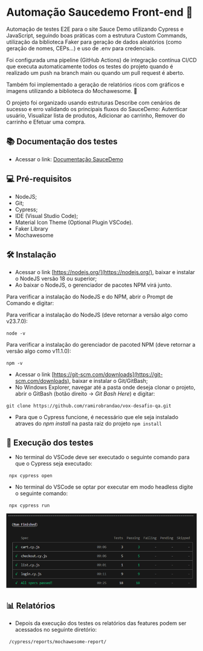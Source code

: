 # Automação Saucedemo Front-end 🤖

Automação de testes E2E para o site Sauce Demo utilizando Cypress e JavaScript, seguindo boas práticas com a estrutura Custom Commands, utilização da biblioteca Faker para geração de dados aleatórios (como geração de nomes, CEPs...) e uso de .env para credenciais.

Foi configurada uma pipeline (GitHub Actions) de integração contínua CI/CD que executa automaticamente todos os testes do projeto quando é realizado um push na branch main ou quando um pull request é aberto.

Também foi implementado a geração de relatórios ricos com gráficos e imagens utilizando a biblioteca do Mochawesome. 🚀

O projeto foi organizado usando estruturas Describe com cenários de sucesso e erro validando os principais fluxos do SauceDemo: Autenticar usuário, Visualizar lista de produtos, Adicionar ao carrinho, Remover do carrinho e Efetuar uma compra.

## 📚 Documentação dos testes

- Acessar o link: [Documentação SauceDemo](https://github.com/ramirobrandao/saucedemo-e2e-qa/blob/main/cypress/docs/Documenta%C3%A7%C3%A3o%20SwagLabs.pdf)

## 💻 Pré-requisitos

- NodeJS;
- Git;
- Cypress;
- IDE (Visual Studio Code);
- Material Icon Theme (Optional Plugin VSCode).
- Faker Library
- Mochawesome

## 🛠️ Instalação
- Acessar o link [https://nodejs.org/](https://nodejs.org/), baixar e instalar o NodeJS versão 18 ou superior;
- Ao baixar o NodeJS, o gerenciador de pacotes NPM virá junto. 

Para verificar a instalação do NodeJS e do NPM, abrir o Prompt de Comando e digitar:

Para verificar a instalação do NodeJS (deve retornar a versão algo como v23.7.0):

``node -v `` 

Para verificar a instalação do gerenciador de pacoted NPM (deve retornar a versão algo como v11.1.0):

``npm -v ``
- Acessar o link [https://git-scm.com/downloads](https://git-scm.com/downloads), baixar e instalar o Git/GitBash;
 - No Windows Explorer, navegar até a pasta onde deseja clonar o projeto, abrir o GitBash (botão direito -> *Git Bash Here*) e digitar:

``git clone https://github.com/ramirobrandao/vox-desafio-qa.git ``
 - Para que o Cypress funcione, é necessário que ele seja instalado atraves do *npm install* na pasta raiz do projeto
``npm install``

## 🚀 Execução dos testes

- No terminal do VSCode deve ser executado o seguinte comando para que o Cypress seja executado:

`` npx cypress open``

- No terminal do VSCode se optar por executar em modo headless digite o seguinte comando: 

`` npx cypress run``

![alt text](https://github.com/ramirobrandao/saucedemo-e2e-qa/blob/main/cypress/docs/image.png)

## 📊 Relatórios 

- Depois da execução dos testes os relatórios das features podem ser acessados no seguinte diretório:

`` /cypress/reports/mochawesome-report/``